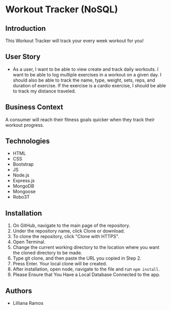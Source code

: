 # Workout Tracker (NoSQL)

## Introduction
This Workout Tracker will track your every week workout for you!

## User Story
* As a user, I want to be able to view create and track daily workouts. 
I want to be able to log multiple exercises in a workout on a given day. 
I should also be able to track the name, type, weight, sets, reps, and duration of exercise. If the exercise is a cardio exercise, I should be able to track my distance traveled.

## Business Context
A consumer will reach their fitness goals quicker when they track their workout progress.

## Technologies
* HTML
* CSS
* Bootstrap
* JS
* Node.js
* Express.js
* MongoDB 
* Mongoose 
* Robo3T

## Installation
1. On GitHub, navigate to the main page of the repository.
2. Under the repository name, click Clone or download.
3. To clone the repository, click "Clone with HTTPS".
4. Open Terminal.
5. Change the current working directory to the location where you want the cloned directory to be made.
6. Type git clone, and then paste the URL you copied in Step 2.
7. Press Enter. Your local clone will be created. 
8. After installation, open node, navigate to the file and run `npm install`.
9. Please Ensure that You Have a Local Database Connected to the app.

## Authors
* Lilliana Ramos

